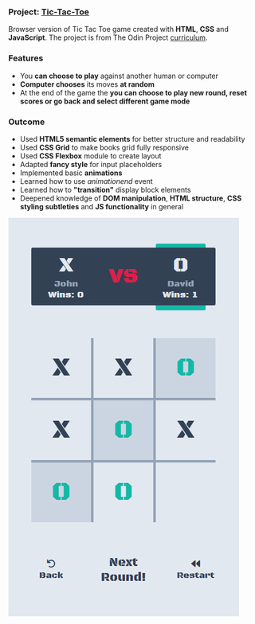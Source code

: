 ### Project: [Tic-Tac-Toe](https://gdimitroff.github.io/tic-tac-toe/)

Browser version of Tic Tac Toe game created with **HTML**, **CSS** and **JavaScript**. The project is from The Odin Project [curriculum](https://www.theodinproject.com/lessons/node-path-javascript-tic-tac-toe).

### Features

- You **can choose to play** against another human or computer
- **Computer chooses** its moves **at random**
- At the end of the game the **you can choose to play new round, reset scores or go back and select different game mode**

### Outcome

- Used **HTML5 semantic elements** for better structure and readability
- Used **CSS Grid** to make books grid fully responsive
- Used **CSS Flexbox** module to create layout
- Adapted **fancy style** for input placeholders
- Implemented basic **animations**
- Learned how to use _animationend_ event
- Learned how to **"transition"** display block elements
- Deepened knowledge of **DOM manipulation**, **HTML structure**, **CSS styling subtleties** and **JS functionality** in general

![Screenshot](./screenshot.png)

